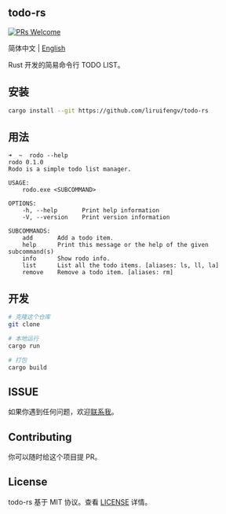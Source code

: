 ## todo-rs

[![PRs Welcome](https://img.shields.io/badge/PRs-welcome-brightgreen.svg)](https://github.com/liruifengv/todo-rs)

简体中文 | [English](./README.en-US.md)

Rust 开发的简易命令行 TODO LIST。

## 安装

```bash
cargo install --git https://github.com/liruifengv/todo-rs
```

## 用法

```console
➜  ~  rodo --help
rodo 0.1.0
Rodo is a simple todo list manager.

USAGE:
    rodo.exe <SUBCOMMAND>

OPTIONS:
    -h, --help       Print help information
    -V, --version    Print version information

SUBCOMMANDS:
    add       Add a todo item.
    help      Print this message or the help of the given subcommand(s)
    info      Show rodo info.
    list      List all the todo items. [aliases: ls, ll, la]
    remove    Remove a todo item. [aliases: rm]
```

## 开发

```bash
# 克隆这个仓库
git clone

# 本地运行
cargo run

# 打包
cargo build
```

## ISSUE

如果你遇到任何问题，欢迎[联系我](https://github.com/liruifengv/todo-rs/issues)。

## Contributing

你可以随时给这个项目提 PR。

## License

todo-rs 基于 MIT 协议。查看 [LICENSE](./LICENSE) 详情。
